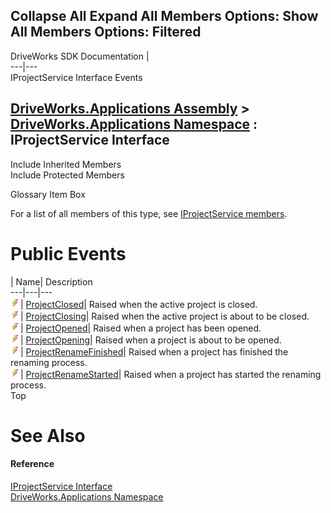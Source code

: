 Collapse All Expand All Members Options: Show All  Members Options: Filtered   
---  
DriveWorks SDK Documentation  |   
---|---  
IProjectService Interface Events   
  
[DriveWorks.Applications Assembly](topic13.md) > [DriveWorks.Applications Namespace](topic16.md) : IProjectService Interface  
---  
  
Include Inherited Members    
Include Protected Members    


Glossary Item Box

For a list of all members of this type, see [IProjectService members](topic383.md).

# Public Events

| Name| Description  
---|---|---  
![ Event](dotnetimages/Event.gif)| [ProjectClosed](topic397.md)| Raised when the active project is closed.   
![ Event](dotnetimages/Event.gif)| [ProjectClosing](topic398.md)| Raised when the active project is about to be closed.   
![ Event](dotnetimages/Event.gif)| [ProjectOpened](topic399.md)| Raised when a project has been opened.   
![ Event](dotnetimages/Event.gif)| [ProjectOpening](topic400.md)| Raised when a project is about to be opened.   
![ Event](dotnetimages/Event.gif)| [ProjectRenameFinished](topic401.md)| Raised when a project has finished the renaming process.   
![ Event](dotnetimages/Event.gif)| [ProjectRenameStarted](topic402.md)| Raised when a project has started the renaming process.   
Top

# See Also

#### Reference

[IProjectService Interface](topic382.md)   
[DriveWorks.Applications Namespace](topic16.md)


